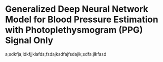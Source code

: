 # **Generalized Deep Neural Network Model for Blood Pressure Estimation with Photoplethysmogram (PPG) Signal Only** 

a;sdkfja;ldkfjjklafds;fsdajksdfajfsdajlk;sdfa;jlkfasd
